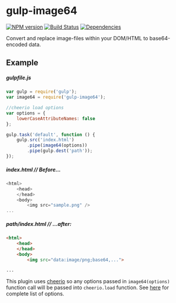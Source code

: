 # gulp-image64

[![NPM version][npm-image]][npm-url]
[![Build Status][travis-image]][travis-url]
[![Dependencies][dep-image]][dep-url]

[npm-url]: https://npmjs.org/package/gulp-image64
[npm-image]: http://img.shields.io/npm/v/gulp-image64.svg

[travis-url]: https://travis-ci.org/leventekk/gulp-image64
[travis-image]: https://travis-ci.org/leventekk/gulp-image64.png

[dep-url]: https://david-dm.org/leventekk/gulp-image64
[dep-image]: http://img.shields.io/david/leventekk/gulp-image64.svg

Convert and replace image-files within your DOM/HTML to base64-encoded data.

## Example

##### gulpfile.js

```js
var gulp = require('gulp');
var image64 = require('gulp-image64');

//cheerio load options
var options = {
	lowerCaseAttributeNames: false
};

gulp.task('default', function () {
	gulp.src('index.html')
		.pipe(image64(options))
		.pipe(gulp.dest('path'));
});
```

##### index.html // Before...

```js
<html>
	<head>
	</head>
	<body>
		<img src="sample.png" />
...
```


##### path/index.html // ...after:

```html
<html>
	<head>
	</head>
	<body>
		<img src="data:image/png;base64,...">

...
```

This plugin uses [cheerio](https://github.com/cheeriojs/cheerio) so any options passed in `image64(options)` function call will be passed into `cheerio.load` function. See [here](https://github.com/cheeriojs/cheerio#loading) for complete list of options.